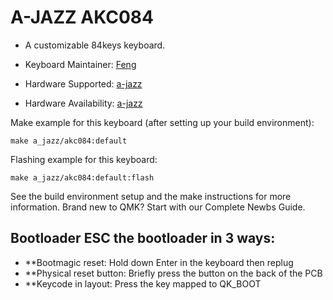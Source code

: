 # A-JAZZ  AKC084

* A customizable 84keys keyboard.

* Keyboard Maintainer: [Feng](https://github.com/fenggx-a-jazz)
* Hardware Supported: [a-jazz](https://www.a-jazz.com)
* Hardware Availability: [a-jazz](https://www.a-jazz.com)

Make example for this keyboard (after setting up your build environment):

    make a_jazz/akc084:default

Flashing example for this keyboard:

    make a_jazz/akc084:default:flash

See the build environment setup and the make instructions for more information. Brand new to QMK? Start with our Complete Newbs Guide.

## Bootloader ESC the bootloader in 3 ways:
* **Bootmagic reset: Hold down Enter in the keyboard then replug
* **Physical reset button: Briefly press the button on the back of the PCB
* **Keycode in layout: Press the key mapped to QK_BOOT
